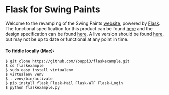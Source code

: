 Flask for Swing Paints
======================
Welcome to the revamping of the Swing Paints [website](http://www.swingpaints.com/), powered by [Flask](http://http://flask.pocoo.org/). The functional specification for this product can be found [here](https://github.com/Youppi3/flaskexample/blob/master/docs/FS.md#functional-specification) and the design specification can be found [here](https://github.com/Youppi3/flaskexample/blob/master/docs/DS.md#design-specification). A live version should be found [here](http://swingpaints.herokuapp.com/), but may not be up to date or functional at any point in time.

#### To fiddle locally (Mac): ####
```
$ git clone https://github.com/Youppi3/flaskexample.git
$ cd flaskexample
$ sudo easy_install virtualenv
$ virtualenv venv
$ . venv/bin/activate
$ pip install flask Flask-Mail Flask-WTF Flask-Login
$ python flaskexample.py
```
